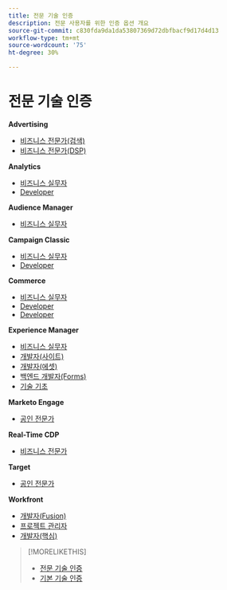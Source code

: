 ```yaml
---
title: 전문 기술 인증
description: 전문 사용자를 위한 인증 옵션 개요
source-git-commit: c830fda9da1da53807369d72dbfbacf9d17d4d13
workflow-type: tm+mt
source-wordcount: '75'
ht-degree: 30%

---
```


# 전문 기술 인증

**Advertising**

* [비즈니스 전문가(검색)](/help/certifications/aac/aac-search-p-business.md) <!--AD0-E501-->
* [비즈니스 전문가(DSP)](/help/certifications/aac/aac-dsp-p-business.md) <!--AD0-E502-->

**Analytics**

* [비즈니스 실무자](/help/certifications/aa/aa-p-business.md) <!--AD0-E212-->
* [Developer](/help/certifications/aa/aa-p-developer.md) <!--AD0-E213-->


**Audience Manager**

* [비즈니스 실무자](/help/certifications/aam/aam-p-business.md) <!--AD0-E458-->

**Campaign Classic**

* [비즈니스 실무자](/help/certifications/acc/acc-p-business.md) <!--AD0-E329-->
* [Developer](/help/certifications/acc/acc-p-developer.md) <!--AD0-E331-->

**Commerce**

* [비즈니스 실무자](/help/certifications/ac/ac-p-business.md) <!--AD0-E712-->
* [Developer](/help/certifications/ac/ac-p-developer.md) <!--AD0-E717-->
* [Developer](/help/certifications/ac/ac-p-fedeveloper.md) <!--AD0-E719-->

**Experience Manager**

* [비즈니스 실무자](/help/certifications/aem/aem-p-business.md) <!--AD0-E126-->
* [개발자(사이트)](/help/certifications/aem/aem-sites-p-developer.md) <!--AD0-E123-->
* [개발자(에셋)](/help/certifications/aem/aem-assets-p-developer.md) <!--AD0-E129-->
* [백엔드 개발자(Forms)](/help/certifications/aem/aem-forms-p-bedeveloper.md) <!--AD0-E127-->
* [기술 기초](/help/certifications/aem/aem-p-foundations.md) <!--AD0-E132-->

**Marketo Engage**

* [공인 전문가](/help/certifications/ame/ame-p.md) <!--AD0-E555-->

**Real-Time CDP**

* [비즈니스 전문가](/help/certifications/rtcdp/rtcdp-p-business.md) <!--AD0-E602-->

**Target**

* [공인 전문가](/help/certifications/at/at-p-business.md) <!--AD0-E408-->

**Workfront**

* [개발자(Fusion)](/help/certifications/aw/aw-fusion-p-developer.md) <!--AD0-E902-->
* [프로젝트 관리자](/help/certifications/aw/aw-p-project-manager.md) <!--AD0-E903-->
* [개발자(핵심)](/help/certifications/aw/aw-core-p-developer.md) <!--AD0-E905-->

>[!MORELIKETHIS]
>
>* [전문 기술 인증](expert.md)
>* [기본 기술 인증](master.md)

